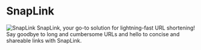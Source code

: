 # SnapLink
![SnapLink](https://i.imgur.com/gjDAOk6.png)
SnapLink, your go-to solution for lightning-fast URL shortening! Say goodbye to long and cumbersome URLs and hello to concise and shareable links with SnapLink.
